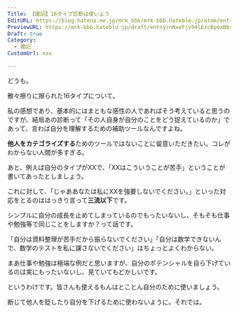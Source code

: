 ```yaml
---
Title: 【雑記】16タイプ診断は使いよう
EditURL: https://blog.hatena.ne.jp/mrk_bbb/mrk-bbb.hateblo.jp/atom/entry/6802418398545954084
PreviewURL: https://mrk-bbb.hateblo.jp/draft/entry/nNxeFjv94lEzcByexBbsvPV6sS0
Draft: true
Category: 
  - 雑記
CustomUrl: xxx

---
```


どうも。

散々擦りに擦られた16タイプについて。

私の感想であり、基本的にはまともな感性の人であればそう考えていると思うのですが、結局あの診断って「その人自身が自分のことをどう捉えているのか」であって、言わば自分を理解するための補助ツールなんですよね。

**他人をカテゴライズする**ためのツールではないことに留意いただきたい。コレがわからない人間が多すぎる。

あと、例えば自分のタイプがXXで、「XXはこういうことが苦手」ということが書いてあったとしましょう。

これに対して、「じゃああなたは私にXXを強要しないでください。」といった対応をとるのははっきり言って**三流以下**です。

シンプルに自分の成長を止めてしまっているのでもったいないし、そもそも仕事や勉強等で同じことをしますか？って話です。

「自分は資料整理が苦手だから振らないでください」「自分は数学できないんで、数学のテストを私に課さないでください」はちょっとよくわからない。

まあ仕事や勉強は極端な例だと思いますが、自分のポテンシャルを自ら下げているのは実にもったいないし、見ていてもどかしいです。

というわけです。皆さんも使えるもんはとことん自分のために使いましょう。

断じて他人を貶したり自分を下げるために使わないように。それでは。
